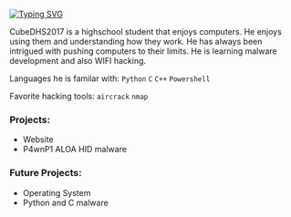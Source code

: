 [![Typing SVG](https://readme-typing-svg.demolab.com?font=JetBrains+Mono&pause=1000&color=2E6736&random=true&width=447&lines=cubeDHS2017+--%3E+the+hacker)](https://git.io/typing-svg)


CubeDHS2017 is a highschool student that enjoys computers. He enjoys using them and understanding how they work. He has always been intrigued with pushing computers to their limits. He is learning malware development and also WIFI hacking.


Languages he is familar with:
`Python` `C` `C++` `Powershell`

Favorite hacking tools:
`aircrack` `nmap`


### Projects:
- Website
- P4wnP1 ALOA HID malware

### Future Projects:
- Operating System
- Python and C malware


<!---
cubeDHS2017/cubeDHS2017 is a ✨ special ✨ repository because its `README.md` (this file) appears on your GitHub profile.
You can click the Preview link to take a look at your changes.
--->

